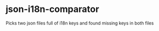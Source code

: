 json-i18n-comparator
====================

Picks two json files full of i18n keys and found missing keys in both files
